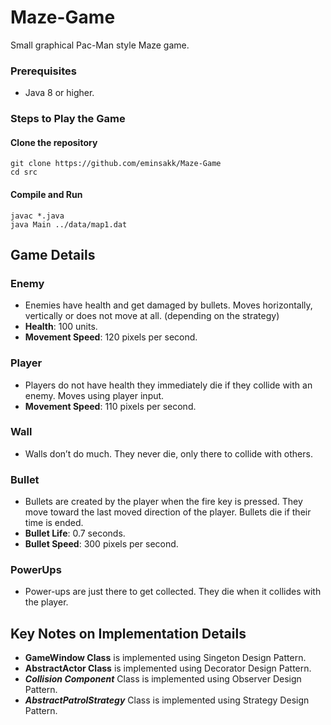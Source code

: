 # Maze-Game
Small graphical Pac-Man style Maze game.

### Prerequisites

* Java 8 or higher.


### Steps to Play the Game

#### Clone the repository 
    git clone https://github.com/eminsakk/Maze-Game
    cd src
#### Compile and Run
    javac *.java
    java Main ../data/map1.dat

## Game Details

### Enemy
* Enemies have health and get damaged by bullets. Moves horizontally, vertically or does not
move at all. (depending on the strategy)
* **Health**: 100 units.
* **Movement Speed**: 120 pixels per second.

### Player
* Players do not have health they immediately die if they collide with an enemy. Moves using
player input.
* **Movement Speed**: 110 pixels per second.

### Wall 
* Walls don’t do much. They never die, only there to collide with others.

### Bullet
* Bullets are created by the player when the fire key is pressed. They move toward the last moved
direction of the player. Bullets die if their time is ended.
* **Bullet Life**: 0.7 seconds.
* **Bullet Speed**: 300 pixels per second.

### PowerUps
* Power-ups are just there to get collected. They die when it collides with the player.


## Key Notes on Implementation Details
* **GameWindow Class** is implemented using  Singeton Design Pattern.
* **AbstractActor Class** is implemented using Decorator Design Pattern.
* ***Collision Component*** Class is implemented using Observer Design Pattern.
* ***AbstractPatrolStrategy*** Class is implemented using Strategy Design Pattern.

